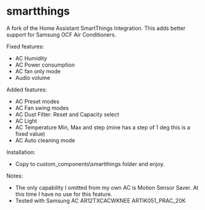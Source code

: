 # smartthings
A fork of the Home Assistant SmartThings Integration. This adds better support for Samsung OCF Air Conditioners.

Fixed features:
  - AC Humidity
  - AC Power consumption
  - AC fan only mode
  - Audio volume
 
Added features:
  - AC Preset modes
  - AC Fan swing modes
  - AC Dust Filter: Reset and Capacity select
  - AC Light
  - AC Temperature Min, Max and step (mine has a step of 1 deg this is a fixed value)
  - AC Auto cleaning mode

Installation:
- Copy to custom_components\smartthings folder and enjoy.

Notes:
- The only capability I omitted from my own AC is Motion Sensor Saver. At this time I have no use for this feature.
- Tested with Samsung AC AR12TXCACWKNEE ARTIK051_PRAC_20K
